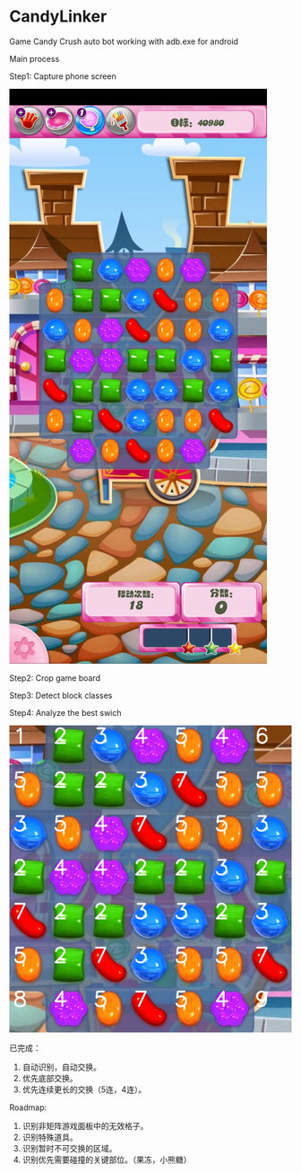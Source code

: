 # CandyLinker
Game Candy Crush auto bot
working with adb.exe for android

Main process

Step1: Capture phone screen

![image](https://github.com/keytuff/CandyLinker/blob/master/capture.png)

Step2: Crop game board

Step3: Detect block classes

Step4: Analyze the best swich

![image](https://github.com/keytuff/CandyLinker/blob/master/recognized.png)

已完成：
1. 自动识别，自动交换。
2. 优先底部交换。
3. 优先连续更长的交换（5连，4连）。

Roadmap:
1. 识别非矩阵游戏面板中的无效格子。
2. 识别特殊道具。
3. 识别暂时不可交换的区域。
4. 识别优先需要碰撞的关键部位。（果冻，小熊糖）
